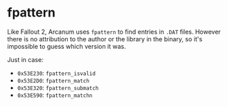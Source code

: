 # fpattern

Like Fallout 2, Arcanum uses `fpattern` to find entries in `.DAT` files. However there is no attribution to the author or the library in the binary, so it's impossible to guess which version it was.

Just in case:

- `0x53E230`: `fpattern_isvalid`
- `0x53E2D0`: `fpattern_match`
- `0x53E320`: `fpattern_submatch`
- `0x53E590`: `fpattern_matchn`
